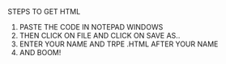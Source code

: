 STEPS TO GET HTML
1. PASTE THE CODE IN NOTEPAD WINDOWS
2. THEN CLICK ON FILE AND CLICK ON SAVE AS..
3. ENTER YOUR NAME AND TRPE .HTML AFTER YOUR NAME
4. AND BOOM!
